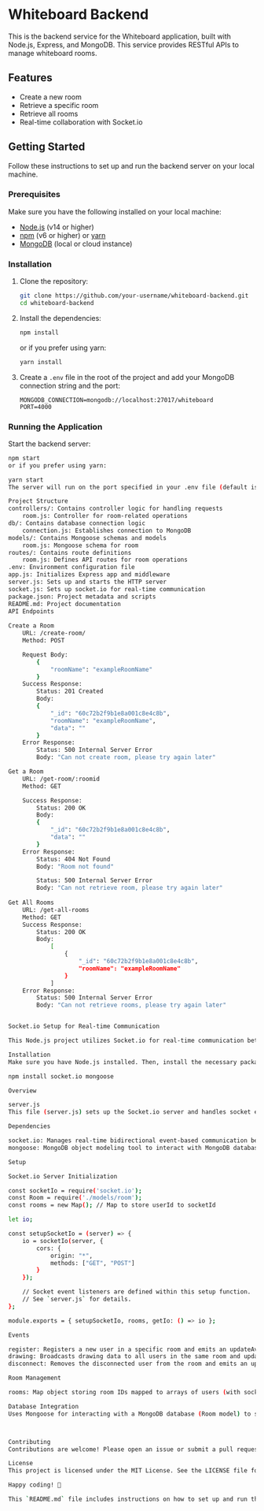 # Whiteboard Backend

This is the backend service for the Whiteboard application, built with Node.js, Express, and MongoDB. This service provides RESTful APIs to manage whiteboard rooms.

## Features

- Create a new room
- Retrieve a specific room
- Retrieve all rooms
- Real-time collaboration with Socket.io

## Getting Started

Follow these instructions to set up and run the backend server on your local machine.

### Prerequisites

Make sure you have the following installed on your local machine:

- [Node.js](https://nodejs.org/) (v14 or higher)
- [npm](https://www.npmjs.com/) (v6 or higher) or [yarn](https://yarnpkg.com/)
- [MongoDB](https://www.mongodb.com/) (local or cloud instance)

### Installation

1. Clone the repository:

    ```bash
    git clone https://github.com/your-username/whiteboard-backend.git
    cd whiteboard-backend
    ```

2. Install the dependencies:

    ```bash
    npm install
    ```

    or if you prefer using yarn:

    ```bash
    yarn install
    ```

3. Create a `.env` file in the root of the project and add your MongoDB connection string and the port:

    ```env
    MONGODB_CONNECTION=mongodb://localhost:27017/whiteboard
    PORT=4000
    ```

### Running the Application

Start the backend server:

```bash
npm start
or if you prefer using yarn:

yarn start
The server will run on the port specified in your .env file (default is 4000).

Project Structure
controllers/: Contains controller logic for handling requests
    room.js: Controller for room-related operations
db/: Contains database connection logic
    connection.js: Establishes connection to MongoDB
models/: Contains Mongoose schemas and models
    room.js: Mongoose schema for room
routes/: Contains route definitions
    room.js: Defines API routes for room operations
.env: Environment configuration file
app.js: Initializes Express app and middleware
server.js: Sets up and starts the HTTP server
socket.js: Sets up socket.io for real-time communication
package.json: Project metadata and scripts
README.md: Project documentation
API Endpoints
    
Create a Room
    URL: /create-room/
    Method: POST

    Request Body:
        {
            "roomName": "exampleRoomName"
        }
    Success Response:
        Status: 201 Created
        Body:
        {
            "_id": "60c72b2f9b1e8a001c8e4c8b",
            "roomName": "exampleRoomName",
            "data": ""
        }
    Error Response:
        Status: 500 Internal Server Error
        Body: "Can not create room, please try again later"

Get a Room
    URL: /get-room/:roomid
    Method: GET

    Success Response:
        Status: 200 OK
        Body:
        {
            "_id": "60c72b2f9b1e8a001c8e4c8b",
            "data": ""
        }
    Error Response:
        Status: 404 Not Found
        Body: "Room not found"

        Status: 500 Internal Server Error
        Body: "Can not retrieve room, please try again later"
    
Get All Rooms
    URL: /get-all-rooms
    Method: GET
    Success Response:
        Status: 200 OK
        Body:
            [
                {
                    "_id": "60c72b2f9b1e8a001c8e4c8b",
                    "roomName": "exampleRoomName"
                }
            ]
    Error Response:
        Status: 500 Internal Server Error
        Body: "Can not retrieve rooms, please try again later"


Socket.io Setup for Real-time Communication

This Node.js project utilizes Socket.io for real-time communication between clients. Below is an overview of how the socket server is set up and its functionality.

Installation
Make sure you have Node.js installed. Then, install the necessary packages:

npm install socket.io mongoose

Overview

server.js
This file (server.js) sets up the Socket.io server and handles socket events for user registration, drawing updates, and disconnection.

Dependencies

socket.io: Manages real-time bidirectional event-based communication between clients and server.
mongoose: MongoDB object modeling tool to interact with MongoDB databases.

Setup

Socket.io Server Initialization

const socketIo = require('socket.io');
const Room = require('./models/room');
const rooms = new Map(); // Map to store userId to socketId

let io;

const setupSocketIo = (server) => {
    io = socketIo(server, {
        cors: {
            origin: "*",
            methods: ["GET", "POST"]
        }
    });

    // Socket event listeners are defined within this setup function.
    // See `server.js` for details.
};

module.exports = { setupSocketIo, rooms, getIo: () => io };

Events

register: Registers a new user in a specific room and emits an updateAvatar event to update avatars of all users in the room.
drawing: Broadcasts drawing data to all users in the same room and updates the database with the latest drawing data.
disconnect: Removes the disconnected user from the room and emits an updateAvatar event to notify all remaining users.

Room Management

rooms: Map object storing room IDs mapped to arrays of users (with socketId and personName).

Database Integration
Uses Mongoose for interacting with a MongoDB database (Room model) to store and retrieve drawing data.



Contributing
Contributions are welcome! Please open an issue or submit a pull request if you have any improvements or bug fixes.

License
This project is licensed under the MIT License. See the LICENSE file for more details.

Happy coding! 🎨

This `README.md` file includes instructions on how to set up and run the backend server, as well as detailed explanations of the project's structure and individual files. Adjust the repository URL and other project-specific details as needed.

